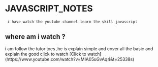 # JAVASCRIPT_NOTES
     i have watch the youtube channel learn the skill javascript
  <h2>where am i watch ? </h2>   
     i am follow the tutor joes ,he is explain simple and cover all the basic and explain the good
     <a hrf="https://www.youtube.com/watch?v=MIA05uGvAq4&t=25338s">click to watch</a>
     [Click to watch](https://www.youtube.com/watch?v=MIA05uGvAq4&t=25338s)
